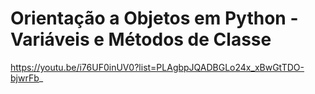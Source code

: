 # Orientação a Objetos em Python - Variáveis e Métodos de Classe

https://youtu.be/i76UF0inUV0?list=PLAgbpJQADBGLo24x_xBwGtTDO-bjwrFb_

